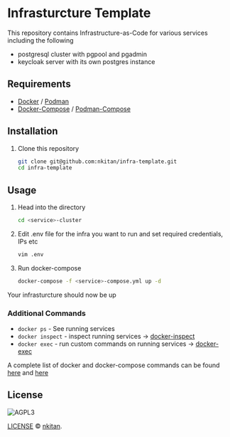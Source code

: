 # Infrasturcture Template

This repository contains Infrastructure-as-Code for various services including the following
- postgresql cluster with pgpool and pgadmin
- keycloak server with its own postgres instance


## Requirements

- [Docker](https://www.docker.com/) / [Podman](https://podman.io/)
- [Docker-Compose](https://docs.docker.com/compose/) / [Podman-Compose](https://docs.podman.io/en/v5.1.1/markdown/podman-compose.1.html)

## Installation

1. Clone this repository

   ```sh
   git clone git@github.com:nkitan/infra-template.git
   cd infra-template
   ```
## Usage

1. Head into the directory

   ```sh
   cd <service>-cluster
   ```
2. Edit .env file for the infra you want to run and set required credentials, IPs etc

   ```sh
   vim .env
   ```
3. Run docker-compose
   ```sh
   docker-compose -f <service>-compose.yml up -d
   ```

Your infrasturcture should now be up

### Additional Commands
- `docker ps` - See running services
- `docker inspect` - inspect running services -> [docker-inspect](https://docs.docker.com/reference/cli/docker/inspect/)
- `docker exec` - run custom commands on running services -> [docker-exec](https://docs.docker.com/reference/cli/docker/container/exec/)

A complete list of docker and docker-compose commands can be found [here](https://docs.docker.com/reference/cli/docker/) and [here](https://docs.docker.com/reference/cli/docker/compose/)

## License

![AGPL3](https://img.shields.io/badge/license-AGPL-blue.svg)

[LICENSE](LICENSE) © [nkitan](https://github.com/nkitan).